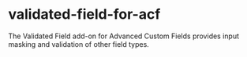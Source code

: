 validated-field-for-acf
=======================

The Validated Field add-on for Advanced Custom Fields provides input masking and validation of other field types.
